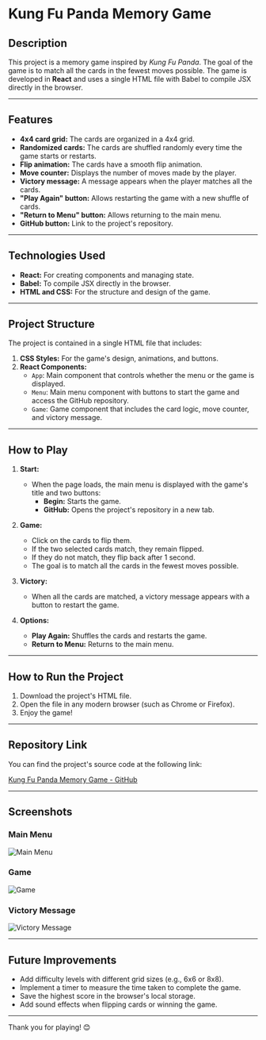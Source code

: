 # Kung Fu Panda Memory Game

## Description

This project is a memory game inspired by *Kung Fu Panda*. The goal of the game is to match all the cards in the fewest moves possible. The game is developed in **React** and uses a single HTML file with Babel to compile JSX directly in the browser.

---

## Features

- **4x4 card grid:** The cards are organized in a 4x4 grid.
- **Randomized cards:** The cards are shuffled randomly every time the game starts or restarts.
- **Flip animation:** The cards have a smooth flip animation.
- **Move counter:** Displays the number of moves made by the player.
- **Victory message:** A message appears when the player matches all the cards.
- **"Play Again" button:** Allows restarting the game with a new shuffle of cards.
- **"Return to Menu" button:** Allows returning to the main menu.
- **GitHub button:** Link to the project's repository.

---

## Technologies Used

- **React:** For creating components and managing state.
- **Babel:** To compile JSX directly in the browser.
- **HTML and CSS:** For the structure and design of the game.

---

## Project Structure

The project is contained in a single HTML file that includes:

1. **CSS Styles:** For the game's design, animations, and buttons.
2. **React Components:**
   - `App`: Main component that controls whether the menu or the game is displayed.
   - `Menu`: Main menu component with buttons to start the game and access the GitHub repository.
   - `Game`: Game component that includes the card logic, move counter, and victory message.

---

## How to Play

1. **Start:**
   - When the page loads, the main menu is displayed with the game's title and two buttons:
     - **Begin:** Starts the game.
     - **GitHub:** Opens the project's repository in a new tab.

2. **Game:**
   - Click on the cards to flip them.
   - If the two selected cards match, they remain flipped.
   - If they do not match, they flip back after 1 second.
   - The goal is to match all the cards in the fewest moves possible.

3. **Victory:**
   - When all the cards are matched, a victory message appears with a button to restart the game.

4. **Options:**
   - **Play Again:** Shuffles the cards and restarts the game.
   - **Return to Menu:** Returns to the main menu.

---

## How to Run the Project

1. Download the project's HTML file.
2. Open the file in any modern browser (such as Chrome or Firefox).
3. Enjoy the game!

---

## Repository Link

You can find the project's source code at the following link:

[Kung Fu Panda Memory Game - GitHub](https://github.com/nicoCT04/Kungfu-memory.git)

---

## Screenshots

### Main Menu
![Main Menu](https://via.placeholder.com/600x300?text=Main+Menu)

### Game
![Game](https://via.placeholder.com/600x300?text=Game)

### Victory Message
![Victory Message](https://via.placeholder.com/600x300?text=Victory+Message)

---

## Future Improvements

- Add difficulty levels with different grid sizes (e.g., 6x6 or 8x8).
- Implement a timer to measure the time taken to complete the game.
- Save the highest score in the browser's local storage.
- Add sound effects when flipping cards or winning the game.

---

Thank you for playing! 😊
